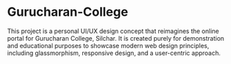 # Gurucharan-College
This project is a personal UI/UX design concept that reimagines the online portal for Gurucharan College, Silchar. It is created purely for demonstration and educational purposes to showcase modern web design principles, including glassmorphism, responsive design, and a user-centric approach.
